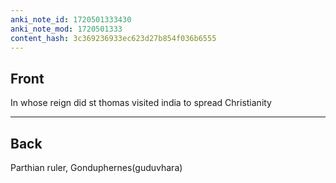 ```yaml
---
anki_note_id: 1720501333430
anki_note_mod: 1720501333
content_hash: 3c369236933ec623d27b854f036b6555
---
```


## Front

In whose reign did st thomas visited india to spread Christianity

<hr/>

## Back

Parthian ruler, Gonduphernes(guduvhara)